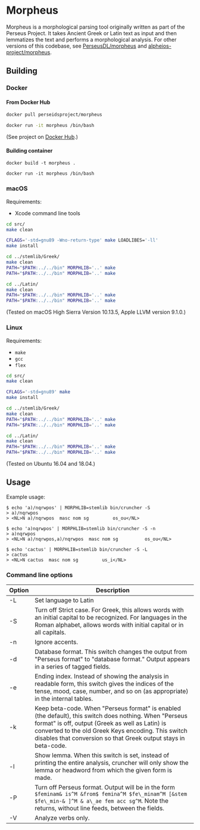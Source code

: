 # Morpheus

Morpheus is a morphological parsing tool originally written as part of the Perseus Project.
It takes Ancient Greek or Latin text as input and then lemmatizes the text and performs a morphological analysis.
For other versions of this codebase, see [PerseusDL/morpheus](https://github.com/PerseusDL/morpheus)
and [alpheios-project/morpheus](https://github.com/alpheios-project/morpheus).

## Building

### Docker

#### From Docker Hub

```bash
docker pull perseidsproject/morpheus

docker run -it morpheus /bin/bash
```

(See project on [Docker Hub](https://hub.docker.com/r/perseidsproject/morpheus/).)

#### Building container

```
docker build -t morpheus .

docker run -it morpheus /bin/bash
```

### macOS

Requirements:

- Xcode command line tools

```bash
cd src/
make clean

CFLAGS='-std=gnu89 -Wno-return-type' make LOADLIBES='-ll'
make install

cd ../stemlib/Greek/
make clean
PATH="$PATH:../../bin" MORPHLIB='..' make
PATH="$PATH:../../bin" MORPHLIB='..' make

cd ../Latin/
make clean
PATH="$PATH:../../bin" MORPHLIB='..' make
PATH="$PATH:../../bin" MORPHLIB='..' make
```

(Tested on macOS High Sierra Version 10.13.5, Apple LLVM version 9.1.0.)

### Linux

Requirements:

- `make`
- `gcc`
- `flex`

```bash
cd src/
make clean

CFLAGS='-std=gnu89' make
make install

cd ../stemlib/Greek/
make clean
PATH="$PATH:../../bin" MORPHLIB='..' make
PATH="$PATH:../../bin" MORPHLIB='..' make

cd ../Latin/
make clean
PATH="$PATH:../../bin" MORPHLIB='..' make
PATH="$PATH:../../bin" MORPHLIB='..' make
```

(Tested on Ubuntu 16.04 and 18.04.)

## Usage

Example usage:

```
$ echo 'a)/nqrwpos' | MORPHLIB=stemlib bin/cruncher -S
> a)/nqrwpos
> <NL>N a)/nqrwpos  masc nom sg			os_ou</NL>
```

```
$ echo 'a)nqrwpos' | MORPHLIB=stemlib bin/cruncher -S -n
> a)nqrwpos
> <NL>N a)/nqrwpos,a)/nqrwpos  masc nom sg			os_ou</NL>
```

```
$ echo 'cactus' | MORPHLIB=stemlib bin/cruncher -S -L
> cactus
> <NL>N cactus  masc nom sg			us_i</NL>
```

### Command line options

| Option | Description |
| - | - |
| -L | Set language to Latin |
| -S | Turn off Strict case. For Greek, this allows words with an initial capital to be recognized. For languages in the Roman alphabet, allows words with initial capital or in all capitals. |
| -n | Ignore accents.|
| -d | Database format. This switch changes the output from "Perseus format" to "database format." Output appears in a series of tagged fields. |
| -e | Ending index. Instead of showing the analysis in readable form, this switch gives the indices of the tense, mood, case, number, and so on (as appropriate) in the internal tables. |
| -k | Keep beta-code. When "Perseus format" is enabled (the default), this switch does nothing. When "Perseus format" is off, output (Greek as well as Latin) is converted to the old Greek Keys encoding. This switch disables that conversion so that Greek output stays in beta-code. |
| -l | Show lemma. When this switch is set, instead of printing the entire analysis, cruncher will only show the lemma or headword from which the given form is made. |
| -P | Turn off Perseus format. Output will be in the form `$feminam& is^M &from$ femina^M $fe\_minam^M [&stem $fe\_min-& ]^M & a\_ae fem acc sg^M`. Note the returns, without line feeds, between the fields. |
| -V | Analyze verbs only. |
